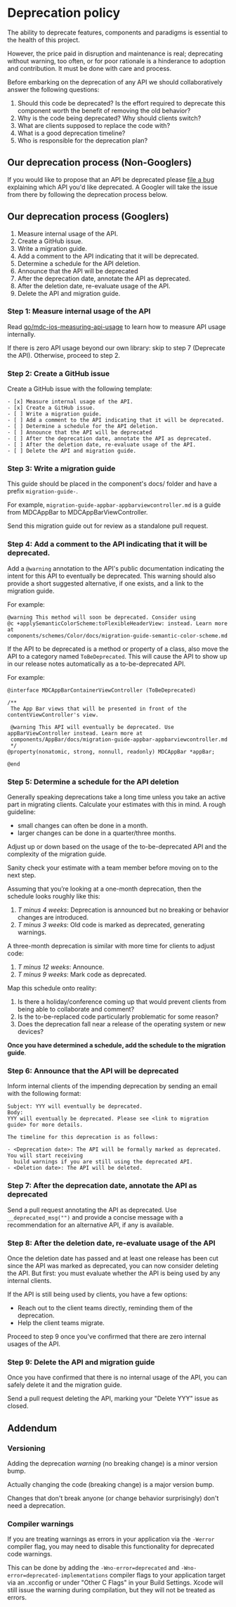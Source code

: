 # Deprecation policy

The ability to deprecate features, components and paradigms is essential to the health of this project. 

However, the price paid in disruption and maintenance is real; deprecating without warning, too often,
or for poor rationale is a hinderance to adoption and contribution. It must be done with care and
process.

Before embarking on the deprecation of any API we should collaboratively answer the following questions:

1. Should this code be deprecated? Is the effort required to deprecate this component worth the benefit
   of removing the old behavior?
1. Why is the code being deprecated? Why should clients switch?
1. What are clients supposed to replace the code with?
1. What is a good deprecation timeline?
1. Who is responsible for the deprecation plan?

## Our deprecation process (Non-Googlers)

If you would like to propose that an API be deprecated please
[file a bug](https://github.com/material-components/material-components-ios/issues/new/choose)
explaining which API you'd like deprecated. A Googler will take the issue from there by following
the deprecation process below.

## Our deprecation process (Googlers)

1. Measure internal usage of the API.
2. Create a GitHub issue.
3. Write a migration guide.
4. Add a comment to the API indicating that it will be deprecated.
5. Determine a schedule for the API deletion.
6. Announce that the API will be deprecated
7. After the deprecation date, annotate the API as deprecated.
8. After the deletion date, re-evaluate usage of the API.
9. Delete the API and migration guide.

### Step 1: Measure internal usage of the API

Read [go/mdc-ios-measuring-api-usage](http://go/mdc-ios-measuring-api-usage) to learn how to measure
API usage internally.

If there is zero API usage beyond our own library: skip to step 7 (Deprecate the API).
Otherwise, proceed to step 2.

### Step 2: Create a GitHub issue

Create a GitHub issue with the following template:

```
- [x] Measure internal usage of the API.
- [x] Create a GitHub issue.
- [ ] Write a migration guide.
- [ ] Add a comment to the API indicating that it will be deprecated.
- [ ] Determine a schedule for the API deletion.
- [ ] Announce that the API will be deprecated
- [ ] After the deprecation date, annotate the API as deprecated.
- [ ] After the deletion date, re-evaluate usage of the API.
- [ ] Delete the API and migration guide.
```

### Step 3: Write a migration guide

This guide should be placed in the component's docs/ folder and have a prefix `migration-guide-`.

For example, `migration-guide-appbar-appbarviewcontroller.md` is a guide from MDCAppBar to
MDCAppBarViewController.

Send this migration guide out for review as a standalone pull request.

### Step 4: Add a comment to the API indicating that it will be deprecated.

Add a `@warning` annotation to the API's public documentation indicating the intent for this API to
eventually be deprecated. This warning should also provide a short suggested alternative, if one
exists, and a link to the migration guide.

For example:

```objc
@warning This method will soon be deprecated. Consider using
@c +applySemanticColorScheme:toFlexibleHeaderView: instead. Learn more at
components/schemes/Color/docs/migration-guide-semantic-color-scheme.md
```

If the API to be deprecated is a method or property of a class, also move the API to a category
named `ToBeDeprecated`. This will cause the API to show up in our release notes automatically as
a to-be-deprecated API.

For example:

```objc
@interface MDCAppBarContainerViewController (ToBeDeprecated)

/**
 The App Bar views that will be presented in front of the contentViewController's view.

 @warning This API will eventually be deprecated. Use appBarViewController instead. Learn more at
 components/AppBar/docs/migration-guide-appbar-appbarviewcontroller.md
 */
@property(nonatomic, strong, nonnull, readonly) MDCAppBar *appBar;

@end
```

### Step 5: Determine a schedule for the API deletion

Generally speaking deprecations take a long time unless you take an active part in migrating
clients. Calculate your estimates with this in mind. A rough guideline:

- small changes can often be done in a month.
- larger changes can be done in a quarter/three months.

Adjust up or down based on the usage of the to-be-deprecated API and the complexity of the
migration guide.

Sanity check your estimate with a team member before moving on to the next step.

Assuming that you’re looking at a one-month deprecation, then the schedule looks roughly like
this:

1. *T minus 4 weeks*: Deprecation is announced but no breaking or behavior changes are
introduced.
1. *T minus 3 weeks*: Old code is marked as deprecated, generating warnings.

A three-month deprecation is similar with more time for clients to adjust code:

1. *T minus 12 weeks*: Announce.
1. *T minus 9 weeks*: Mark code as deprecated.

Map this schedule onto reality: 

1. Is there a holiday/conference coming up that would prevent clients from being able to
   collaborate and comment? 
1. Is the to-be-replaced code particularly problematic for some reason? 
1. Does the deprecation fall near a release of the operating system or new devices?

**Once you have determined a schedule, add the schedule to the migration guide**.

### Step 6: Announce that the API will be deprecated

Inform internal clients of the impending deprecation by sending an email with the following
format:

```
Subject: YYY will eventually be deprecated.
Body:
YYY will eventually be deprecated. Please see <link to migration guide> for more details.

The timeline for this deprecation is as follows:

- <Deprecation date>: The API will be formally marked as deprecated. You will start receiving
  build warnings if you are still using the deprecated API.
- <Deletion date>: The API will be deleted.
```

### Step 7: After the deprecation date, annotate the API as deprecated

Send a pull request annotating the API as deprecated. Use `__deprecated_msg("")` and provide a
concise message with a recommendation for an alternative API, if any is available.

### Step 8: After the deletion date, re-evaluate usage of the API

Once the deletion date has passed and at least one release has been cut since the API was marked as
deprecated, you can now consider deleting the API. But first: you must evaluate whether the API is
being used by any internal clients.

If the API is still being used by clients, you have a few options:

- Reach out to the client teams directly, reminding them of the deprecation.
- Help the client teams migrate.

Proceed to step 9 once you've confirmed that there are zero internal usages of the API.

### Step 9: Delete the API and migration guide

Once you have confirmed that there is no internal usage of the API, you can safely delete it and the migration guide.

Send a pull request deleting the API, marking your "Delete YYY" issue as closed.

## Addendum

### Versioning

Adding the deprecation *warning* (no breaking change) is a minor version bump.

Actually changing the code (breaking change) is a major version bump.

Changes that don't break anyone (or change behavior surprisingly) don't need a deprecation.

### Compiler warnings

If you are treating warnings as errors in your application via the `-Werror` compiler flag, you
may need to disable this functionality for deprecated code warnings.

This can be done by adding the `-Wno-error=deprecated` and `-Wno-error=deprecated-implementations`
compiler flags to your application target via an .xcconfig or under "Other C Flags" in your Build
Settings. Xcode will still issue the warning during compilation, but they will not be treated as
errors.

